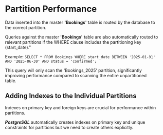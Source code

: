 # Partition Performance

Data inserted into the master **'Bookings'** table is routed by the database to the correct partition. 

Queries against the master **'Bookings'** table are also automatically routed to relevant partitions if the WHERE clause includes the partitioning key (start_date)."

Example:
`SELECT * FROM Bookings WHERE start_date BETWEEN '2025-01-01' AND '2025-06-30' AND status = 'confirmed';`

This query will only scan the 'Bookings_2025' partition, significantly improving performance compared to scanning the entire unpartitioned table.

## Adding Indexes to the Individual Partitions
Indexes on primary key and foreign keys are crucial for performance within partitions.

_**PostgreSQL**_ automatically creates indexes on primary key and unique constraints for partitions but we need to create others explicitly.
